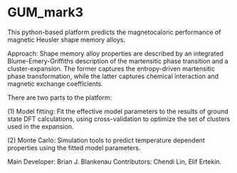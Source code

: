 # GUM_mark3

This python-based platform predicts the magnetocaloric performance of 
magnetic Heusler shape memory alloys.  

Approach: Shape memory alloy properties are described by an 
integrated Blume-Emery-Griffiths description of the martensitic phase 
transition and a cluster-expansion.  The former captures the 
entropy-driven martensitic phase transformation, while the latter 
captures chemical interaction and magnetic exchange coefficients. 

There are two parts to the platform:

(1) Model fitting: Fit the effective model parameters to the results of 
ground state DFT calculations, using cross-validation to optimize the set 
of clusters used in the expansion.

(2) Monte Carlo: Simulation tools to predict temperature dependent properties 
using the fitted model parameters. 

Main Developer: Brian J. Blankenau
Contributors: Chendi Lin, Elif Ertekin.
